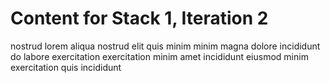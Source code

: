 # Content for Stack 1, Iteration 2
nostrud lorem aliqua nostrud elit quis minim minim magna dolore incididunt do labore exercitation exercitation minim amet incididunt eiusmod minim exercitation quis incididunt 
